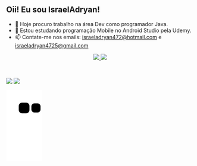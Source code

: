 ## Oii! Eu sou IsraelAdryan! 

- 🔭 Hoje procuro trabalho na área Dev como programador Java.
- 🌱 Estou estudando programação Mobile no Android Studio pela Udemy.
- 📫 Contate-me nos emails: israeladryan472@hotmail.com e israeladryan4725@gmail.com

<div align="center">
  <a href="https://github.com/IsraelAdryan">
  <img height="180em" src="https://github-readme-stats.vercel.app/api?username=IsraelAdryan&show_icons=true&theme=dracula&include_all_commits=true&count_private=true"/>
  <img height="180em" src="https://github-readme-stats.vercel.app/api/top-langs/?username=IsraelAdryan&layout=compact&langs_count=7&theme=dracula"/>
</div>

<div style="display: inline_block"><br>
          
</div>

  ##
 
<div>
  <a href = "mailto:israeladryan4725@gmail.com"><img src="https://img.shields.io/badge/-Gmail-%23333?style=for-the-badge&logo=gmail&logoColor=white" destino ="_blank"></a>
  <a href="https://www.linkedin.com/in/israel-adryan-4bb741219" target="_blank"><img src="https://img.shields.io/badge/LinkedIn-0077B5?style=for-the-badge&logo=linkedin&logoColor=white"></a>
 
  ![ Animação de cobra ](https://github.com/rafaballerini/rafaballerini/blob/output/github-contribution-grid-snake.svg)
 
</div>
